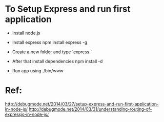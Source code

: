 To Setup Express and run first application 
===========================================
- Install node.js
- Install express 
	npm install express  -g
- Create a new folder and type 'express <sitename>'

- After that install dependencies 
	npm install -d
- Run app using
	./bin/www


Ref:
===
http://debugmode.net/2014/03/27/setup-express-and-run-first-application-in-node-js/
http://debugmode.net/2014/03/31/understanding-routing-of-expressjs-in-node-js/
